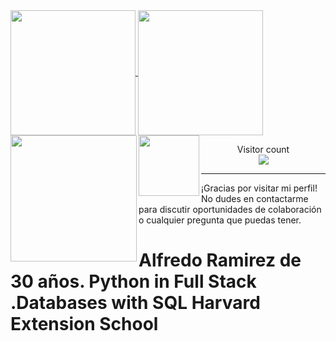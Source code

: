 <a href="#">
  <img height=200 align="center" src="https://my-stats-43gk.vercel.app/api?username=Alfredo-Paulo&show_icons=true&theme=radical&hide=contribs,issues&show=discussions_answered&rank_icon=github&include_all_commits=true&card_width=150" />
</a>
<a href="#">
  <img height=200 align="center" src="https://my-stats-43gk.vercel.app/api/top-langs/?username=Alfredo-Paulo&hide=html,scss,css&langs_count=8&layout=compact&theme=radical&card_width=150" />
</a>

<img align="left" height=202 src="https://github-readme-streak-stats-git-main-davids-projects-ad77adcc.vercel.app/?user=Alfredo-Paulo&theme=radical"/>
<img align="left" height=97 src="https://github-profile-trophy.vercel.app/?username=Alfredo-Paulo&theme=radical&no-frame=true&title=Stars,Followers,Commits&column=-1"/>



<p align="center">
  Visitor count<br>
  <img src="https://profile-counter.glitch.me/Alfredo-Paulo/count.svg" />
</p>

----------------------------------------------------------------------------------------------------------------------------------------------------------

¡Gracias por visitar mi perfil! No dudes en contactarme para discutir oportunidades de colaboración o cualquier pregunta que puedas tener.

 # Alfredo Ramirez de 30 años.  Python in Full Stack .Databases with SQL Harvard Extension School 
